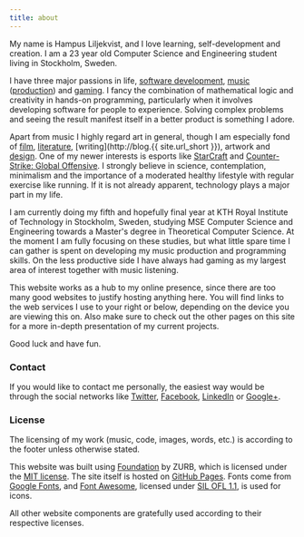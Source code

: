 ```yaml
---
title: about
---
```


My name is Hampus Liljekvist, and I love learning, self-development and
creation. I am a 23 year old Computer Science and Engineering student living in
Stockholm, Sweden.

I have three major passions in life,
[software development](https://github.com/hlilje),
[music](https://open.spotify.com/user/vaexelverkan)
([production](https://soundcloud.com/hlilje)) and
[gaming](http://steamcommunity.com/id/hlilje).
I fancy the combination of mathematical logic and creativity in hands-on
programming, particularly when it involves developing software for people to
experience. Solving complex problems and seeing the result manifest itself in a
better product is something I adore.

Apart from music I highly regard art in general, though I am especially fond
of [film](http://www.imdb.com/user/ur59667738/),
[literature](https://www.goodreads.com/user/show/41880573-hampus-liljekvist),
[writing](http://blog.{{ site.url_short }}),
artwork and [design](https://www.flickr.com/people/hlilje/).
One of my newer interests is esports like
[StarCraft](https://www.reddit.com/r/starcraft/) and
[Counter-Strike: Global Offensive](https://www.reddit.com/r/GlobalOffensive/).
I strongly believe in science, contemplation, minimalism and the importance of
a moderated healthy lifestyle with regular exercise like running. If it is not
already apparent, technology plays a major part in my life.

I am currently doing my fifth and hopefully final year at KTH Royal Institute of
Technology in Stockholm, Sweden, studying MSE Computer Science and Engineering
towards a Master's degree in Theoretical Computer Science. At the moment I am
fully focusing on these studies, but what little spare time I can gather is
spent on developing my music production and programming skills. On the less
productive side I have always had gaming as my largest area of interest
together with music listening.

This website works as a hub to my online presence, since there are too many
good websites to justify hosting anything here. You will find links to the web
services I use to your right or below, depending on the device you are viewing
this on. Also make sure to check out the other pages on this site for a more
in-depth presentation of my current projects.

Good luck and have fun.

### Contact

If you would like to contact me personally, the easiest way would be through
the social networks like [Twitter](https://twitter.com/hlilje),
[Facebook](https://www.facebook.com/hampusliljekvist),
[LinkedIn](https://www.linkedin.com/pub/hampus-liljekvist/46/72/902) or
[Google+](https://plus.google.com/+HampusLiljekvist).

### License

The licensing of my work (music, code, images, words, etc.) is according to the
footer unless otherwise stated.

This website was built using [Foundation](http://foundation.zurb.com/) by ZURB,
which is licensed under the [MIT license](http://opensource.org/licenses/MIT).
The site itself is hosted on [GitHub Pages](https://pages.github.com/). Fonts
come from [Google Fonts](https://www.google.com/fonts), and
[Font Awesome](http://fortawesome.github.io/Font-Awesome/), licensed under
[SIL OFL 1.1](http://scripts.sil.org/OFL), is used for icons.

All other website components are gratefully used according to their respective
licenses.
